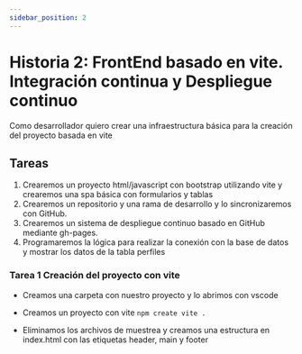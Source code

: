 ```yaml
---
sidebar_position: 2
---
```


# Historia 2: FrontEnd basado en vite. Integración continua y Despliegue continuo

Como desarrollador quiero crear una infraestructura básica para la creación del proyecto basada en vite

## Tareas
1. Crearemos un proyecto html/javascript con bootstrap utilizando vite y crearemos una spa básica con formularios y tablas
2. Crearemos un repositorio y una rama de desarrollo y lo sincronizaremos con GitHub.
3. Crearemos un sistema de despliegue continuo basado en GitHub mediante gh-pages.
4. Programaremos la lógica para realizar la conexión con la base de datos y  mostrar los datos de la tabla perfiles

### Tarea 1 Creación del proyecto con vite
- Creamos una carpeta con nuestro proyecto y lo abrimos con vscode
- Creamos un proyecto con vite
    `npm create vite . `
    
- Eliminamos los archivos de muestrea y creamos una estructura en index.html con las etiquetas header, main y footer
    

